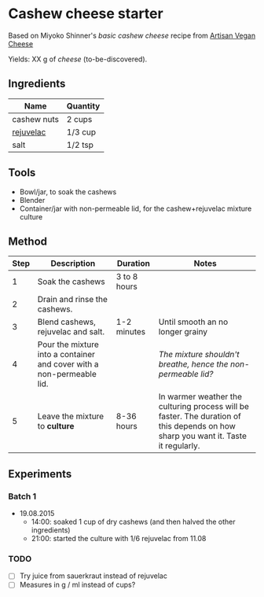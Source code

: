 # Cashew cheese starter

Based on Miyoko Shinner's *basic cashew cheese* recipe from [Artisan Vegan Cheese](https://www.google.co.uk/shopping/product/1524692933193564936)

Yields: XX g of *cheese* (to-be-discovered).

## Ingredients

Name | Quantity
---- | --------
cashew nuts | 2 cups 
[rejuvelac](../rejuvelac) | 1/3 cup
salt | 1/2 tsp

## Tools

* Bowl/jar, to soak the cashews
* Blender
* Container/jar with non-permeable lid, for the cashew+rejuvelac mixture culture

<!--* Cheese-cloth
* Cheese mould (or a strainer) 
* Bowl (large) for the brine
* Cloth to cover the brine bowl-->

## Method

Step 	| Description | Duration | Notes
---- 	| ----------- | -------- | ----- 
1		| Soak the cashews | 3 to 8 hours
2		| Drain and rinse the cashews. 
3 		| Blend cashews, rejuvelac and salt. | 1-2 minutes | Until smooth an no longer grainy
4 		| Pour the mixture into a container and cover with a non-permeable lid. | | *The mixture shouldn't breathe, hence the non-permeable lid?*
5		| Leave the mixture to **culture** | 8-36 hours | In warmer weather the culturing process will be faster. The duration of this depends on how sharp you want it. Taste it regularly.

<!-- 
7		| Line a mould with cheese-cloth | | *Dimensions?* 8		| In a pan, mix water + agar powder and whisk ||
9 		| Cover with a lid and simmer, until it bubbles. | 4-5 minutes | The mixture may seem to solidify after ~2 minutes. If you let it simmer over low heat for a couple more minutes it will liquify again and bubble away. <br><br>At this point it may be good to test squeezing the water out of the culture, before mixing in the melted agar
10		| Pour the liquified agar into the cashew+rejuvelac culture and combine
11		| Pour the mixture into the cheese-cloth lined mould/strainer | | It needs to breathe and lose the moist. *Maybe it doesn't need the container, just the cheese-cloth.*
12		| Refrigerate until hard | Several hours | *How many? How hard?* More than a day, and it was still moist (see notes below). *Maybe it doesn't need to stay in the fridge*
13		| In a large bowl, mix together water and salt (see [brine](#brine) quantities) | |
14		| Cut the cheese into a few pieces (eg 4) and place it in the brine | | 
15 	| Cover with a cloth and let sit. | *8 hours?*-->

## Experiments

### Batch 1

* 19.08.2015
	* 14:00: soaked 1 cup of dry cashews (and then halved the other ingredients)
	* 21:00: started the culture with 1/6 rejuvelac from 11.08

<!--* 09.08.2015
	* Used fresh quinoa rejuvelac (just drained from the sprouts)
	* The mixture came out a bit grainy and not as smooth as it could (due to blender not working well with small quantities)
	* Left to culture for ~30 hours (morning 09.08 - afternoon 10.08), average temperature ~26C
	![](culture-batch-01.jpg)
* 10.08.2015
	* After pouring the agar+cashew+rejuvelac mixture into a cloth-lined container, covered it with a non-permeable lid and placed it in the fridge (*temperature?*)  
	![](solidify-batch-01.jpg)
* 11.08.2015 
	* Kept in the fridge for ~20 hours, and it hadn't solidified. It was slightly harder than the day before, but still rather soft (say, like a ricotta) and moist. Probably because of the lid.
	* Removed the lid and placed it back in the fridge. 
* 12.08.2015 
	* After a day, the mixture has solidified a bit (although is not nearly as hard as traditional feta), so took it out of the fridge and into the brine	 
	* A few (~3) hours into the brine and the pieces were melting away, so took it out and place it in a container. Consistency: like a spread.
	* Experiment failed, it's nothing like feta, but the spread was decent (a little too tangy though).-->


<!--### Batch 2

* 09.08.2015
	* Soaked cashews (2 cups, measured dry)
* 10.08.2015
	* Used refrigerated quinoa rejuvelac (one day in the fridge), and slightly more than a cup (~1.2 cups) to get the mixture smoother.
	* Left to culture for ~24 hours (morning 10.08 - morning 11.08), average temperature ~26C
* 11.08.2015
	* Placed the agar+cashew+rejuvelac mixture into a cloth-lined container and in the fridge (without lid)
	* After 6 hours in the fridge, flipped the cheese mould upside down and soaked up a bit of moisture with kitchen paper
	![](solidify-batch-02.jpg)
* 13.08.2015 
	* Still quite moist and not hard at all: if you tried to cut it it wouldn't keep its shape.
	* 16:00: changed the cheesecloth and placed it in the oven at ~40C, without container. The aim is to dry it up as much as possible, so it may take a few hours
	* **Moisture is a problem**. Possible solutions: 
		* squeezing the moisture out of the cashew+rejuvelac culture before mixing in the agar powder
		* activating the agar properly, see [this video](https://www.youtube.com/watch?v=oa8rA7hT5dc)
		* use a container that can let the cheese breathe (maybe on a slanted surface to let the liquid get away)
	* Left it in the oven for 5 hours: a slightly darker rind started to form and the whole thing was a bit more solid and dry. Tasted very tangy (too much rejuvelac?)
	![](oven-batch-02.jpg)
	* 21:30: wrapped it in new cheese-cloth and place it on a grid at room temperature (~26C)	
* 14.08.2015
	* 11:30 sprinkled salt flakes on the cheese-cloth to dry the moisture out
	![](salted-batch-02.jpg)
* 16.08.2015 
	* Getting harder but still quite tangy. A pinkish rind is growing on the outside, whilst the inside is white and drier.
	* 11:30: unwrapped it, sprinkled salt flakes on the side facing top, then wrapped in cheese-cloth, turned it upside down and sprinkled salt flakes on the cheese-cloth (side facing up)
* 19.08.2015
	* 14:00: had some in a pasta dish. The rind wouldn't melt, but the inside eventually would dissolve. Tastes still bit too tangy (*rajuvelacy* as we started to call it) 
* 20.08.2015
	* 11:00: transferred in the fridge (in a sealed box)--> 



### TODO

- [ ] Try juice from sauerkraut instead of rejuvelac
- [ ] Measures in g / ml instead of cups?

<!--
 See https://www.youtube.com/watch?v=7jS35hfiMHc
-->